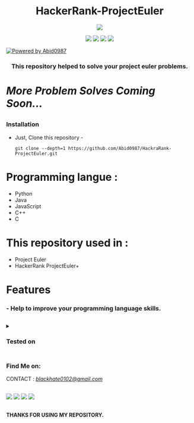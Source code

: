 <h1 align="center">HackerRank-ProjectEuler</h1>

<p align="center">
 
 <img src="https://img.shields.io/github/license/htr-tech/zphisher?style=for-the-badge">

</p>

<p align="center">
  
  
  <img src="https://img.shields.io/badge/Author-Abid0987-blue?style=flat-square">
  <img src="https://img.shields.io/badge/Open%20Source-Yes-darkgreen?style=flat-square">
  <img src="https://img.shields.io/badge/Maintained%3F-Yes-lightblue?style=flat-square">
  <img src="https://hits.seeyoufarm.com/api/count/incr/badge.svg?url=https%3A%2F%2Fgithub.com%2Fhtr-tech%2Fzphisher&title=Visitors&edge_flat=false"/>
  

  
[![Powered by Abid0987](https://img.shields.io/badge/powered%20by-Abid0987-orange.svg?style=flat&colorA=E1523D&colorB=007D8A)](https://github.com/Abid0987)
</p>

<h3 align="center">This repository helped to solve your project euler problems.</h3>

##

# ***More Problem Solves Coming Soon...***

##

### Installation

- Just, Clone this repository -
  ```
  git clone --depth=1 https://github.com/Abid0987/HackraRank-ProjectEuler.git
  ```

##

# Programming langue :

- Python
- Java
- JavaScript 
- C++
- C

##

# This repository used in : 

- Project Euler
- HackerRank ProjectEuler+

##

# Features

### - Help to improve your programming language skills.

##

</details>

<details>
  <summary><h3>Tested on</h3></summary>

- **HackerRank**

</details>

##

### Find Me on:

CONTACT : <i>blackhate0102@gmail.com</i>  <br> <br>

<p align="left">
  <a href="https://github.com/Abid0987" target="_blank"><img src="https://img.shields.io/badge/Github-blue?style=for-the-badge&logo=github"></a>
  <a href="https://www.hackerrank.com/mdabid224499" target="_blank"><img src="https://img.shields.io/badge/hackerrank-black?style=for-the-badge&logo=hackerrank"></a>
  <a href="https://leetcode.com/black_hate/" target="_blank"><img src="https://img.shields.io/badge/leetcode-black?style=for-the-badge&logo=leetcode"></a>
  <a href="https://www.linkedin.com/in/abid-hasan-99345b26a/" target="_blank"><img src="https://img.shields.io/badge/linkedin-blue?style=for-the-badge&logo=linkedin"></a>
</p>

##

#### THANKS FOR USING MY REPOSITORY.

